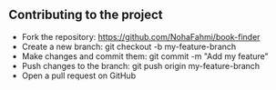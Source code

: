## Contributing to the project

- Fork the repository: https://github.com/NohaFahmi/book-finder
- Create a new branch: git checkout -b my-feature-branch
- Make changes and commit them: git commit -m "Add my feature"
- Push changes to the branch: git push origin my-feature-branch
- Open a pull request on GitHub
